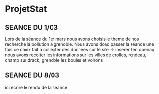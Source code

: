 # ProjetStat


## SEANCE DU 1/03
Lors de la séance du 1er mars nous avons choisis le theme de nos recherche
la pollution a grenoble.
Nous avons donc passer la seance une fois ce choix fait a collecter des données sur le site
-> inserer lien openaq
nous avons recolter les informations sur les villes de crolles, rondeau, champ sur drack, grenoble les boules et voirons


## SEANCE DU 8/03
ici ecrire le rendu de la seance
